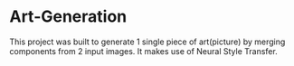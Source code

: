 # Art-Generation
This project was built to generate 1 single piece of art(picture) by merging components from 2 input images. 
It makes use of Neural Style Transfer.
